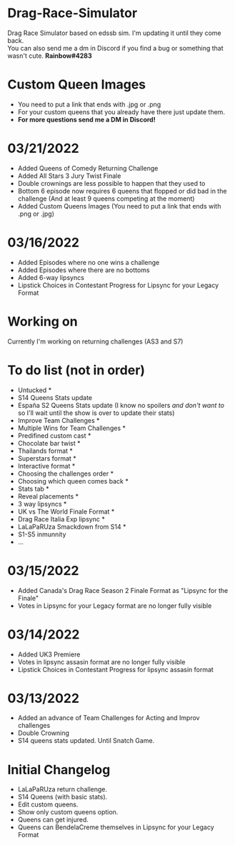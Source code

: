 # Drag-Race-Simulator
Drag Race Simulator based on edssb sim. I'm updating it until they come back.
<br> You can also send me a dm in Discord if you find a bug or something that wasn't cute. <b>Rainbow#4283</b>
# Custom Queen Images
* You need to put a link that ends with .jpg or .png
* For your custom queens that you already have there just update them.
* **For more questions send me a DM in Discord!**
# 03/21/2022
* Added Queens of Comedy Returning Challenge
* Added All Stars 3 Jury Twist Finale
* Double crownings are less possible to happen that they used to
* Bottom 6 episode now requires 6 queens that flopped or did bad in the challenge (And at least 9 queens competing at the moment)
* Added Custom Queens Images (You need to put a link that ends with .png or .jpg)

# 03/16/2022
* Added Episodes where no one wins a challenge
* Added Episodes where there are no bottoms
* Added 6-way lipsyncs
* Lipstick Choices in Contestant Progress for Lipsync for your Legacy Format

# Working on
Currently I'm working on returning challenges (AS3 and S7)
# To do list (not in order)
 * Untucked *
 * S14 Queens Stats update
 * España S2 Queens Stats update (I know no spoilers _and don't want to_ so I'll wait until the show is over to update their stats)
 * Improve Team Challenges *
 * Multiple Wins for Team Challenges *
 * Predifined custom cast *
 * Chocolate bar twist *
 * Thailands format *
 * Superstars format *
 * Interactive format *
 * Choosing the challenges order *
 * Choosing which queen comes back *
 * Stats tab *
 * Reveal placements *
 * 3 way lipsyncs *
 * UK vs The World Finale Format *
 * Drag Race Italia Exp lipsync *
 * LaLaPaRUza Smackdown from S14 *
 * S1-S5 inmunnity
 * ...

# 03/15/2022
* Added Canada's Drag Race Season 2 Finale Format as "Lipsync for the Finale" 
* Votes in Lipsync for your Legacy format are no longer fully visible 

# 03/14/2022
* Added UK3 Premiere
* Votes in lipsync assasin format are no longer fully visible
* Lipstick Choices in Contestant Progress for lipsync assasin format
# 03/13/2022
* Added an advance of Team Challenges for Acting and Improv challenges
* Double Crowning
* S14 queens stats updated. Until Snatch Game.

# Initial Changelog
* LaLaPaRUza return challenge.
* S14 Queens (with basic stats).
* Edit custom queens.
* Show only custom queens option.
* Queens can get injured.
* Queens can BendelaCreme themselves in Lipsync for your Legacy Format
